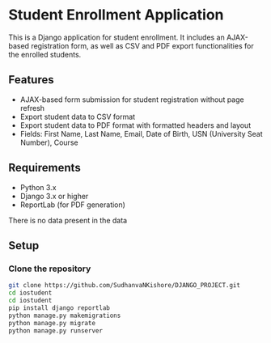 # Student Enrollment Application

This is a Django application for student enrollment. It includes an AJAX-based registration form, as well as CSV and PDF export functionalities for the enrolled students.

## Features

- AJAX-based form submission for student registration without page refresh
- Export student data to CSV format
- Export student data to PDF format with formatted headers and layout
- Fields: First Name, Last Name, Email, Date of Birth, USN (University Seat Number), Course

## Requirements

- Python 3.x
- Django 3.x or higher
- ReportLab (for PDF generation)

There is no data present in the data
## Setup

### Clone the repository

```bash
git clone https://github.com/SudhanvaNKishore/DJANGO_PROJECT.git
cd iostudent
cd iostudent
pip install django reportlab
python manage.py makemigrations
python manage.py migrate
python manage.py runserver

